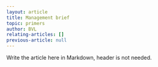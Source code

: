 ```yaml
---
layout: article
title: Management brief
topic: primers
author: BVL
relating-articles: []
previous-article: null
---
```


Write the article here in Markdown, header is not needed.